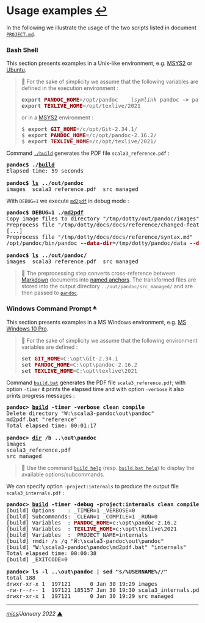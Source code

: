 # <span id="top">Usage examples</span> <span style="size:25%;"><a href="../README.md" title="Back to README">↩</a></span>
<!-- created by mics (https://github.com/michelou/) on December 2021 -->

In the following we illustrate the usage of the two scripts listed in document [`PROJECT.md`](./PROJECT.md "More about the Pandoc project").

### <span id="bash">Bash Shell</span>

This section presents examples in a Unix-like environment, e.g. [MSYS2] or [Ubuntu].

> **:mag_right:** For the sake of simplicity we assume that the following variables are defined in the execution environment :
> <pre style="max-width:585px;">
> <b>export</b> <b style="color:darkred;">PANDOC_HOME</b>=/opt/pandoc    (<i>symlink</i> pandoc <b>-></b> pandoc-2.16.2)
> <b>export</b> <b style="color:darkred;">TEXLIVE_HOME</b>=/opt/texlive/2021
> </pre>
> or in a <a href="https://www.msys2.org/">MSYS2</a> environment :
> <pre style="max-width:585px;">
> $ <b>export</b> <b style="color:darkred;">GIT_HOME</b>=/c/opt/Git-2.34.1/
> $ <b>export</b> <b style="color:darkred;">PANDOC_HOME</b>=/c/opt/pandoc-2.16.2/
> $ <b>export</b> <b style="color:darkred;">TEXLIVE_HOME</b>=/c/opt/texlive/2021/
> </pre>

Command [`./build`](../build) generates the PDF file `scala3_reference.pdf` :

<pre style="max-width:600px;">
<b>pandoc$ ./<a href="../build">build</a></b>
Elapsed time: 59 seconds
&nbsp;
<b>pandoc$ <a href="https://man7.org/linux/man-pages/man1/ls.1.html">ls</a> ../out/pandoc</b>
images  scala3_reference.pdf  src_managed
</pre>

With `DEBUG=1` we execute [`md2pdf`](../md2pdf) in debug mode :

<pre>
<b>pandoc$ DEBUG=1 ./<a href="../md2pdf">md2pdf</a></b>
Copy image files to directory "/tmp/dotty/out/pandoc/images"
Preprocess file "/tmp/dotty/docs/docs/reference/changed-features/compiler-plugins.md"
[...]
Preprocess file "/tmp/dotty/docs/docs/reference/syntax.md"
/opt/pandoc/bin/pandoc <b style="color:darkred;">--data-dir</b>=/tmp/dotty/pandoc/data <b style="color:darkred;">--defaults</b>=/tmp/dotty/pandoc/data/defaults.yaml <b style="color:darkred;">--syntax-definition</b>=/tmp/dotty/pandoc/data/templates/scala.xml -V geometry=a4paper -V geometry:margin=30mm -V mainfont:FreeSerif.ttf -V fontsize=12pt -V urlcolor=blue -V linkcolor=[HTML]{66001E} -V subtitle='Internal Draft (rev 82a8762c24)' -V date='22 January 2021' <b style="color:darkred;">--template</b>=/tmp/dotty/pandoc/data/templates/template.tex <b style="color:darkred;">--pdf-engine</b>=/opt/texlive/2021//bin/x86_64-linux/lualatex <b style="color:darkred;">--output</b>=/tmp/dotty/out/pandoc/scala3_reference.pdf /tmp/dotty/pandoc/data/reference.md
&nbsp;
<b>pandoc$ <a href="https://man7.org/linux/man-pages/man1/ls.1.html">ls</a> ../out/pandoc/</b>
images  scala3_reference.pdf  src_managed
</pre>

> **:mag_right:** The preprocessing step converts cross-reference between [Markdown] documents into [named anchors][named_anchor]. The transformed files are stored into the output directory `../out/pandoc/src_managed/` and are then passed to [`pandoc`][pandoc_cmd].

### <span id="windows">Windows Command Prompt</span>  <sup style="font-size:60%;">[**&#9650;**](#top "Back to top")</sup>

This section presents examples in a MS Windows environment, e.g. [MS Windows 10 Pro][win_10_pro].

> **:mag_right:** For the sake of simplicity we assume that the following environment variables are defined :
> <pre style="max-width:585px;">
> <b>set</b> <b style="color:darkred;">GIT_HOME</b>=C:\opt\Git-2.34.1
> <b>set</b> <b style="color:darkred;">PANDOC_HOME</b>=C:\opt\pandoc-2.16.2
> <b>set</b> <b style="color:darkred;">TEXLIVE_HOME</b>=C:\opt\texlive\2021
> </pre>

Command [`build.bat`](../build.bat) generates the PDF file `scala3_reference.pdf`; with option `-timer` it prints the elapsed time and with option `-verbose` it also prints progress messages :

<pre style="max-width:600px;">
<b>pandoc&gt; <a href="../build.bat">build</a> -timer -verbose clean compile</b>
Delete directory "W:\scala3-pandoc\out\pandoc"
md2pdf.bat "reference"
Total elapsed time: 00:01:17
&nbsp;
<b>pandoc&gt; <a href="https://docs.microsoft.com/en-us/windows-server/administration/windows-commands/dir">dir</a> /b ..\out\pandoc</b>
images
scala3_reference.pdf
src_managed
</pre>

> **:mag_right:** Use the command [`build help`](../build) (resp. [`build.bat help`](../build.bat)) to display the available options/subcommands.

We can specify option `-project:internals` to produce the output file `scala3_internals.pdf` :

<pre style="max-width:640px;">
<b>pandoc&gt; <a href="../build.bat">build</a> -timer -debug -project:internals clean compile</b>
[build] Options    : _TIMER=1 _VERBOSE=0
[build] Subcommands: _CLEAN=1 _COMPILE=1 _RUN=0
[build] Variables  : <b style="color:darkred;">PANDOC_HOME</b>=c:\opt\pandoc-2.16.2
[build] Variables  : <b style="color:darkred;">TEXLIVE_HOME</b>=c:\opt\texlive\2021
[build] Variables  : _PROJECT_NAME=internals
[build] rmdir /s /q "W:\scala3-pandoc\out\pandoc"
[build] "W:\scala3-pandoc\pandoc\md2pdf.bat" "internals"
Total elapsed time: 00:00:38
[build] _EXITCODE=0
&nbsp;
<b>pandoc&gt; ls -l ..\out\pandoc | sed "s/%USERNAME%//"</b>
total 188
drwxr-xr-x 1  197121      0 Jan 30 19:29 images
-rw-r--r-- 1  197121 185157 Jan 30 19:30 scala3_internals.pdf
drwxr-xr-x 1  197121      0 Jan 30 19:29 src_managed
</pre>

***

*[mics](https://github.com/michelou/)/January 2022* [**&#9650;**](#top "Back to top")
<span id="bottom">&nbsp;</span>

[markdown]: https://commonmark.org/
[msys2]: https://www.msys2.org/
[named_anchor]: https://stackoverflow.com/questions/5319754/cross-reference-named-anchor-in-markdown
[pandoc_cmd]: https://pandoc.org/MANUAL.html
[ubuntu]: https://ubuntu.com/desktop
[win_10_pro]: https://www.microsoft.com/en-us/windows/compare-windows-10-home-vs-pro
